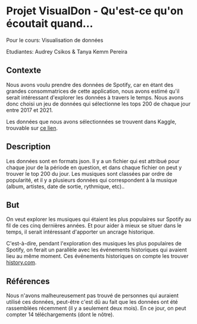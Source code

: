 # Projet VisualDon - Qu'est-ce qu'on écoutait quand...
<p>
  Pour le cours: Visualisation de données
</p>
<p>
  Etudiantes: Audrey Csikos & Tanya Kemm Pereira 
</p>


<h2>Contexte</h2>
<p>
  Nous avons voulu prendre des données de Spotify, car en étant des grandes consommatrices de cette application, nous avons estimé qu'il serait intéressant d'explorer les données à travers le temps. Nous avons donc choisi un jeu de données qui sélectionne les tops 200 de chaque jour entre 2017 et 2021.
</p>
<p>
  Les données que nous avons sélectionnées se trouvent dans Kaggle, trouvable sur <a href="https://www.kaggle.com/c0lydxmas/spotify-top-200-daily-global-2017-2021?select=data-2017-01-02.json">ce lien</a>.
</p>

<h2>Description</h2> 
<p>
  Les données sont en formats json. Il y a un fichier qui est attribué pour chaque jour de la période en question, et dans chaque fichier on peut y trouver le top 200 du jour. Les musiques sont classées par ordre de popularité, et il y a plusieurs données qui correspondent à la musique (album, artistes, date de sortie, rythmique, etc)..
</p>

<h2>But</h2>
<p>
  On veut explorer les musiques qui étaient les plus populaires sur Spotify au fil de ces cinq dernières années. Et pour aider à mieux se situer dans le temps, il serait intéressant d'apporter un ancrage historique. 
  
  C'est-à-dire, pendant l'exploration des musiques les plus populaires de Spotify, on ferait un parallèle avec les événements historiques qui avaient lieu au même moment. Ces événements historiques on compte les trouver <a href=https://www.history.com/>history.com</a>.
</p>

<h2>Références</h2>
<p>
  Nous n'avons malheureusement pas trouvé de personnes qui auraient utilisé ces données, peut-être c'est dû au fait que les données ont été rassemblées récemment (il y a seulement deux mois). En ce jour, on peut compter 14 téléchargements (dont le nôtre).
</p>

